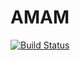 # AMAM
[![Build Status](https://travis-ci.com/tamarabester/AMAM.svg?branch=master)](https://travis-ci.com/tamarabester/AMAM)
